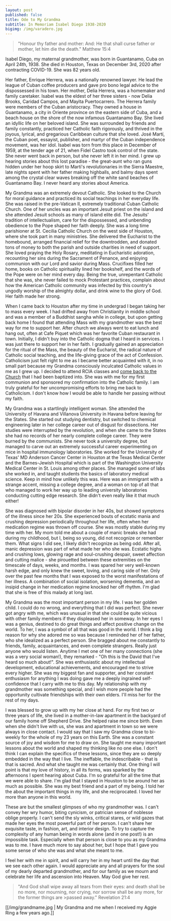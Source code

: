 ```yaml
---
layout: post
published: false
title: Ode to My Grandma
subtitle: In Memoriam Isabel Diego 1938-2020
bigimg: /img/varadero.jpg
---
```

>"Honour thy father and mother: And: He that shall curse father or mother, let him die the death." Matthew 15:4

Isabel Diego, my maternal grandmother, was born in Guantanamo, Cuba on April 24th, 1938. She died in Houston, Texas on December 3rd, 2020 after contracting COVID-19. She was 82 years old.

Her father, Enrique Herrera, was a nationally renowned lawyer. He lead the league of Cuban coffee producers and gave pro bono legal advice to the dispossessed in his town. Her mother, Delia Herrera, was a homemaker and family caretaker. Isabel was the eldest of her three sisters - now Delia Brooks, Caridad Campos, and Mayita Puertocarrero. The Herrera family were members of the Cuban aristocracy. They owned a house in Guantanamo, a city in Oriente province on the eastern side of Cuba, and a beach house on the shore of the now infamous Guantanamo Bay. She lived an idyllic life on her beloved island. She was surrounded by friends and family constantly, practiced her Catholic faith rigorously, and thrived in the joyous, lyrical, and gregarious Caribbean culture that she loved. José Martí, the Cuban poet, essayist, publisher, and martyr of the Cuban independence movement, was her idol. Isabel was torn from this place in December of 1959, at the tender age of 21, when Fidel Castro took control of the state. She never went back in person, but she never left it in her mind. I grew up hearing stories about this lost paradise - the great-aunt who ran guns hidden under her hoop skirt to Marti's revolutionaries in the Sierra Maestre, late nights spent with her father making highballs, and balmy days spent among the crystal clear waves breaking off the white sand beaches of Guantanamo Bay. I never heard any stories about America.

My Grandma was an extremely devout Catholic. She looked to the Church for moral guidance and practiced its social teachings in her everyday life. She was raised in the pre-Vatican II, extremely traditional Cuban Catholic Church. One of her uncles was an important Jesuit priest on the island and she attended Jesuit schools as many of island elite did. The Jesuits' tradition of intellectualism, care for the dispossessed, and unbending obedience to the Pope shaped her faith deeply.  She was a long time parishioner at St. Cecilia Catholic Church on the west side of Houston, where she took part in many ministries. She delivered the Eucharist to the homebound, arranged financial relief for the downtrodden, and donated tons of money to both the parish and outside charities in need of support. She loved praying the Holy Rosary, meditating in Eucharistic adoration, recounting her sins during the Sacrament of Penance, and enjoying communion with our Lord and savior during Mass. Crucifixes filled her home, books on Catholic spirituality lined her bookshelf, and the words of the Pope were on her mind every day. Being the true, unrepentant Catholic that she was, she never failed to mock Protestant practices, complain about how the American Catholic community was infected by this country's ungodly worship of the almighty dollar, and drink wine to the glory of God. Her faith made her strong.

When I came back to Houston after my time in undergrad I began taking her to mass every week. I had drifted away from Christianity in middle school and was a member of a Buddhist sangha while in college, but upon getting back home I found that attending Mass with my grandmother was the best way for me to support her. After church we always went to eat lunch and hang out, often at Cafe Piquet which was her favorite Cuban restaurant in town. Initially, I didn't buy into the Catholic dogma that I heard in services. I was just there to support her in her faith. I gradually gained an appreciation for the ritual of the Mass, the beauty of the Eucharist, the radical nature of Catholic social teaching, and the life-giving grace of the act of Confession. Catholicism just felt right to me as I became better acquainted with it, in no small part because my Grandma consciously inculcated Catholic values in me as I grew up. I decided to attend RCIA classes and [come back to the Church](https://davidavalerio.com/2020-01-02-back-to-church/) that I had been baptized into. She was with me for my first communion and sponsored my confirmation into the Catholic family. I am truly grateful for her uncompromising efforts to bring me back to Catholicism. I don't know how I would be able to handle her passing without my faith.

My Grandma was a startlingly intelligent woman. She attended the University of Havana and Villanova University in Havana before leaving for the States. She started out studying dentistry, but switched to chemical engineering later in her college career out of disgust for dissections. Her studies were interrupted by the revolution, and when she came to the States she had no records of her nearly complete college career. They were burned by the communists. She never took a university degree, but managed to carve out an extremely successful career experimenting on mice in hospital immunology laboratories. She worked for the University of Texas' MD Anderson Cancer Center in Houston at the Texas Medical Center and the Barnes-Jewish Hospital which is part of the Washington University Medical Center in St. Louis among other places. She managed some of labs she worked in, and taught students the basics of laboratory medical science. Keep in mind how unlikely this was. Here was an immigrant with a strange accent, missing a college degree, and a woman on top of all that who managed to work her way up to leading university laboratories conducting cutting edge research. She didn't even really like it that much either!

She was diagnosed with bipolar disorder in her 40s, but showed symptoms of the illness since her 20s. She experienced bouts of ecstatic mania and crushing depression periodically throughout her life, often when her medication regime was thrown off course. She was mostly stable during my time with her. My mom told me about a couple of manic breaks she had during my childhood, but I, being so young, did not recognize or remember them. What signs I did see, I likely didn't recognize as being odd. After all, manic depression was part of what made her who she was. Ecstatic highs and crushing lows, glowing rage and soul-crushing despair, sweet affection and cutting malice - she pirouetted between these extremities on the timescale of days, weeks, and months. I was spared her very well-known harsh edge, and only knew the sweet, loving, and caring side of her. Only over the past few months that I was exposed to the worst manifestations of her illness. A combination of social isolation, worsening dementia, and an insipid change in her medication regime knocked her off rhythm. I'm glad that she is free of this malady at long last.

My Grandma was the most important person in my life. I was her golden child. I could do no wrong, and everything that I did was perfect. She never got angry with me, which was unusual in that she could be quite vicious with other family members if they displeased her in someway. In her eyes I was a genius, destined to do great things and affect positive change on the world. To her, I was a symbol of all that was good in the world. I think a big reason for why she adored me so was because I reminded her of her father, who she idealized as a perfect person. She bragged about me constantly to friends, family, acquaintances, and even complete strangers. Really just anyone who would listen. Anytime I met one of her many connections (she was a very social woman!), they remarked - "Oh this is the David that I've heard so much about!". She was enthusiastic about my intellectual development, educational achievements, and encouraged me to strive every higher. She was my biggest fan and supporter, and her constant enthusiasm for anything I was doing gave me a deeply ingrained self-confidence that I carry with me to this day. My relationship with my grandmother was something special, and I wish more people had the opportunity cultivate friendships with their own elders. I'll miss her for the rest of my days.

I was blessed to grow up with my her close at hand. For my first two or three years of life, she lived in a mother-in-law apartment in the backyard of our family home off Shepherd Drive. She helped raise me since birth. Even when she didn't live with us, she was and apartment in town so we were always in close contact. I would say that I saw my Grandma close to bi-weekly for the whole of my 23 years on this Earth. She was a constant source of joy and wisdom for me to draw on. She taught me many important lessons about the world and shaped my thinking like no one else. I don't think I can explain the specifics of these lessons, since they are so deeply embedded in the way that I live. The ineffable, the indescribable - that is that is sacred. And what she taught me was certainly that. One thing I will point is that my love of history, in all its forms, was sparked by the afternoons I spent hearing about Cuba. I'm so grateful for all the time that we were able to share. I'm glad that I stayed in Houston to be around her as much as possible. She was my best friend and a part of my being. I told her the about the important things in my life, and she reciprocated. I loved her more than anyone in this world.

These are but the smallest glimpses of who my grandmother was. I can't convey her wry humor, biting cynicism, or patrician sense of noblesse oblige properly. I can't send the sly winks, critical stares, or wild gazes that made her eyes the most powerful part of her person. I can't share her exquisite taste, in fashion, art, and interior design. To try to capture the complexity of any human being in words alone (and in one post!) is an impossible task. Especially when that person is close to you as my Grandma was to me. I have much more to say about her, but I hope that I gave you some sense of who she was and what she meant to me. 

I feel her with me in spirit, and will carry her in my heart until the day that we see each other again. I would appreciate any and all prayers for the soul of my dearly departed grandmother, and for our family as we mourn and celebrate her life and ascension into Heaven. May God give her rest.

>"And God shall wipe away all tears from their eyes: and death shall be no more, nor mourning, nor crying, nor sorrow shall be any more, for the former things are >passed away." Revelation 21:4

[[/img/grandmame.jpg | My Grandma and me when I received my Aggie Ring a few years ago.]]
